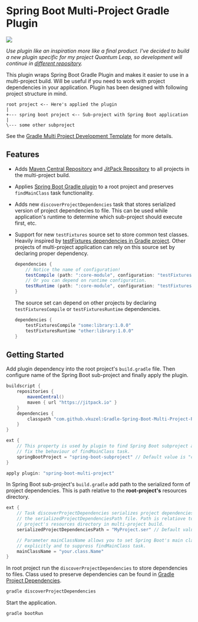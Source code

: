 # Spring Boot Multi-Project Gradle Plugin

[![](https://jitpack.io/v/vkuzel/Gradle-Spring-Boot-Multi-Project-Plugin.svg)](https://jitpack.io/#vkuzel/Gradle-Spring-Boot-Multi-Project-Plugin)

*Use plugin like an inspiration more like a final product. I've decided to build a new plugin specific for my project Quantum Leap, so development will continue in [different repository](https://github.com/vkuzel/Quantum-Leap-Gradle-Plugin).*

This plugin wraps Spring Boot Gradle Plugin and makes it easier to use in a multi-project build.
Will be useful if you need to work with project dependencies in your application.
Plugin has been designed with following project structure in mind.

````
root project <-- Here's applied the plugin
|
+--- spring boot project <-- Sub-project with Spring Boot application
|
\--- some other subproject
````

See the [Gradle Multi Project Development Template](https://github.com/vkuzel/Gradle-Multi-Project-Development-Template) for more details.

## Features

* Adds [Maven Central Repository](http://search.maven.org) and [JitPack Repository](https://jitpack.io) to all projects in the multi-project build.
* Applies [Spring Boot Gradle plugin](https://docs.spring.io/spring-boot/docs/current/reference/html/build-tool-plugins-gradle-plugin.html) to a root project and preserves `findMainClass` task functionality.
* Adds new `discoverProjectDependencies` task that stores serialized version of project dependencies to file. This can be used while application's runtime to determine which sub-project should execute first, etc.
* Support for new `testFixtures` source set to store common test classes.
Heavily inspired by [testFixtures dependencies in Gradle project](https://github.com/gradle/gradle/blob/master/gradle/testFixtures.gradle).
Other projects of multi-project application can rely on this source set by declaring proper dependency.

  ````groovy
  dependencies {
      // Notice the name of configuration!
      testCompile (path: ":core-module", configuration: "testFixturesUsageCompile")
      // Or you can depend on runtime configuration.
      testRuntime (path: ":core-module", configuration: "testFixturesUsageRuntime")
  }
  ````
  The source set can depend on other projects by declaring `testFixturesCompile` or `testFixturesRuntime` dependencies.
  ````groovy
  dependencies {
      testFixturesCompile "some:library:1.0.0"
      testFixturesRuntime "other:library:1.0.0"
  }
  ````

## Getting Started

Add plugin dependency into the root project's `build.gradle` file. Then configure name of the Spring Boot sub-project and finally apply the plugin.

````groovy
buildscript {
    repositories {
        mavenCentral()
        maven { url "https://jitpack.io" }
    }
    dependencies {
        classpath "com.github.vkuzel:Gradle-Spring-Boot-Multi-Project-Plugin:2.2.0"
    }
}

ext {
    // This property is used by plugin to find Spring Boot subproject and to
    // fix the behaviour of findMainClass task.
    springBootProject = "spring-boot-subproject" // Default value is "core"
}

apply plugin: "spring-boot-multi-project"
````

In Spring Boot sub-project's `build.gradle` add path to the serialized form of project dependencies.
This is path relative to the **root-project's** resources directory.

````groovy
ext {
    // Task discoverProjectDependencies serializes project dependencies into
    // the serializedProjectDependenciesPath file. Path is relatiove to each
    // project's resources directory in multi-project build.
    serializedProjectDependenciesPath = "MyProject.ser" // Default value is "projectDependencies.ser"

    // Parameter mainClassName allows you to set Spring Boot's main class
    // explicitly and to suppress findMainClass task.
    mainClassName = "your.class.Name"
}
````

In root project run the `discoverProjectDependencies` to store dependencies to files.
Class used to preserve dependencies can be found in [Gradle Project Dependencies](https://github.com/vkuzel/Gradle-Project-Dependencies).

````bash
gradle discoverProjectDependencies
````

Start the application.

````bash
gradle bootRun
````
